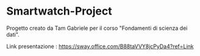 # Smartwatch-Project

Progetto creato da Tam Gabriele per il corso "Fondamenti di scienza dei dati".

Link presentazione : https://sway.office.com/B88taVVY8jcPyDa4?ref=Link
